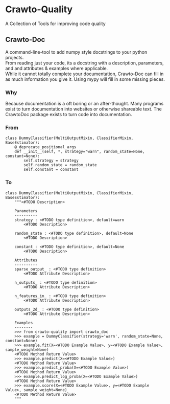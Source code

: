 # Crawto-Quality
  A Collection of Tools for improving code quality

## Crawto-Doc
A command-line-tool to add numpy style docstrings to your python projects.  
From reading just your code, its a docstring with a description, parameters, and and attributes & examples where applicable.  
While it cannot totally complete your documentation, Crawto-Doc can fill in as
much information you give it. Using mypy will fill in some missing pieces.
### Why
Because documentation is a oft boring or an after-thought. 
Many programs exist to turn documentation into websites or otherwise shareable
text.  The CrawtoDoc package exists to turn code into documentation.  
### From  

    class DummyClassifier(MultiOutputMixin, ClassifierMixin, BaseEstimator):
        @_deprecate_positional_args
        def __init__(self, *, strategy="warn", random_state=None, constant=None):  
            self.strategy = strategy
            self.random_state = random_state
            self.constant = constant

### To  
    class DummyClassifier(MultiOutputMixin, ClassifierMixin, BaseEstimator):  
        """<#TODO Description>

        Parameters
        ----------
        strategy : <#TODO type definition>, default=warn
            <#TODO Description>

        random_state : <#TODO type definition>, default=None
            <#TODO Description>

        constant : <#TODO type definition>, default=None
            <#TODO Description>

        Attributes
        ----------
        sparse_output_ : <#TODO type definition>
            <#TODO Attribute Description>

        n_outputs_ : <#TODO type definition>
            <#TODO Attribute Description>

        n_features_in_ : <#TODO type definition>
            <#TODO Attribute Description>

        outputs_2d_ : <#TODO type definition>
            <#TODO Attribute Description>

        Examples
        --------
        >>> from crawto-quality import crawto_doc
        >>> example = DummyClassifier(strategy='warn', random_state=None, constant=None)
        >>> example.fit(X=<#TODO Example Value>, y=<#TODO Example Value>, sample_weight=None)
        <#TODO Method Return Value>
        >>> example.predict(X=<#TODO Example Value>)
        <#TODO Method Return Value>
        >>> example.predict_proba(X=<#TODO Example Value>)
        <#TODO Method Return Value>
        >>> example.predict_log_proba(X=<#TODO Example Value>)
        <#TODO Method Return Value>
        >>> example.score(X=<#TODO Example Value>, y=<#TODO Example Value>, sample_weight=None)
        <#TODO Method Return Value>
        """
